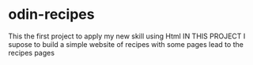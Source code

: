 # odin-recipes
This the first project to apply my new skill using Html
IN THIS PROJECT 
I supose to build a simple website of recipes with some pages lead to the recipes pages 
